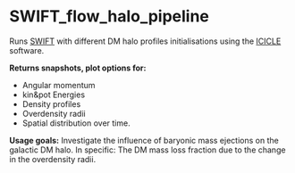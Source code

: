 # SWIFT_flow_halo_pipeline
Runs [SWIFT](https://github.com/SWIFTSIM/swiftsim) with different DM halo profiles initialisations using the [ICICLE](https://github.com/ndrakos/ICICLE) software. 

**Returns snapshots, plot options for:**
- Angular momentum 
- kin&amp;pot Energies 
- Density profiles  
- Overdensity radii 
- Spatial distribution over time.

**Usage goals:** 
Investigate the influence of baryonic mass ejections on the galactic DM halo. 
In specific: The DM mass loss fraction due to the change in the overdensity radii.


